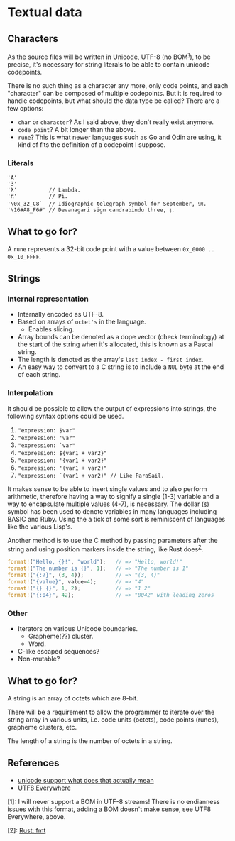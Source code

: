 # Textual data

## Characters

As the source files will be written in Unicode, UTF-8 (no BOM<sup>[1](#bom-note)</sup>), to be precise, it's necessary for string literals to be able to contain unicode codepoints.

There is no such thing as a character any more, only code points, and each "character" can be composed of multiple codepoints. But it is required to handle codepoints, but what should the data type be called? There are a few options:

* ```char``` or ```character```? As I said above, they don't really exist anymore.
* ```code_point```? A bit longer than the above.
* ```rune```? This is what newer languages such as Go and Odin are using, it kind of fits the definition of a codepoint I suppose.

### Literals

```exp
'A'
'3'
'λ'          // Lambda.
'π'          // Pi.
'\0x_32_C8`  // Idiographic telegraph symbol for September, ㋈.
'\16#A8_F6#' // Devanagari sign candrabindu three, ꣶ.
```

## What to go for?

A ```rune``` represents a 32-bit code point with a value between ```0x_0000 .. 0x_10_FFFF```.

## Strings

### Internal representation

* Internally encoded as UTF-8.
* Based on arrays of ```octet's``` in the language.
  * Enables slicing.
* Array bounds can be denoted as a dope vector (check terminology) at the start of the string when it's allocated, this is known as a Pascal string.
* The length is denoted as the array's ```last index - first index```.
* An easy way to convert to a C string is to include a ```NUL``` byte at the end of each string.

### Interpolation

It should be possible to allow the output of expressions into strings, the following syntax options could be used.

1. ```"expression: $var"```
2. ```"expression: 'var"```
3. ```"expression: `var"```
4. ```"expression: ${var1 + var2}"```
5. ```"expression: '{var1 + var2}"```
6. ```"expression: '(var1 + var2)"```
7. ```"expression: `(var1 + var2)" // Like ParaSail.```

It makes sense to be able to insert single values and to also perform arithmetic, therefore having a way to signify a single (1-3) variable and a way to encapsulate multiple values (4-7), is necessary. The dollar (```$```) symbol has been used to denote variables in many languages including BASIC and Ruby. Using the a tick of some sort is reminiscent of languages like the various Lisp's.

Another method is to use the C method by passing parameters after the string and using position markers inside the string, like Rust does<sup>[2](#rust-fmt-note)</sup>.

```rust
format!("Hello, {}!", "world");   // => "Hello, world!"
format!("The number is {}", 1);   // => "The number is 1"
format!("{:?}", (3, 4));          // => "(3, 4)"
format!("{value}", value=4);      // => "4"
format!("{} {}", 1, 2);           // => "1 2"
format!("{:04}", 42);             // => "0042" with leading zeros
```

### Other

* Iterators on various Unicode boundaries.
  * Grapheme(??) cluster.
  * Word.
* C-like escaped sequences?
* Non-mutable?

## What to go for?

A string is an array of octets which are 8-bit.

There will be a requirement to allow the programmer to iterate over the string array in various units, i.e. code units (octets), code points (runes), grapheme clusters, etc.

The length of a string is the number of octets in a string.

## References

* [unicode support what does that actually mean](https://boyter.org/posts/unicode-support-what-does-that-actually-mean)
* [UTF8 Everywhere](http://utf8everywhere.org)

<a name="bom-note">[1]</a>: I will never support a BOM in UTF-8 streams! There is no endianness issues with this format, adding a BOM doesn't make sense, see UTF8 Everywhere, above.

<a name="rust-fmt-note">[2]</a>: <a href="https://doc.rust-lang.org/std/fmt">Rust: fmt</a>